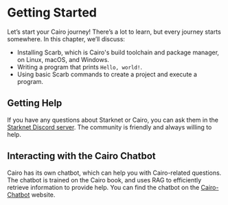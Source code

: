 # Getting Started

Let’s start your Cairo journey! There’s a lot to learn, but every journey starts somewhere. In this chapter, we’ll discuss:

- Installing Scarb, which is Cairo's build toolchain and package manager, on Linux, macOS, and Windows.
- Writing a program that prints `Hello, world!`.
- Using basic Scarb commands to create a project and execute a program.

## Getting Help

If you have any questions about Starknet or Cairo, you can ask them in the [Starknet Discord server](https://discord.gg/starknet-community). The community is friendly and always willing to help.

## Interacting with the Cairo Chatbot

Cairo has its own chatbot, which can help you with Cairo-related questions. The chatbot is trained on the Cairo book, and uses RAG to efficiently retrieve information to provide help. You can find the chatbot on the [Cairo-Chatbot](https://cairo-chatbot.vercel.app/) website.
